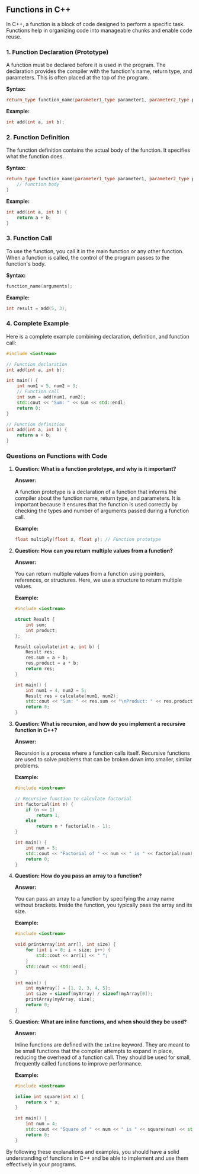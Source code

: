 ## Functions in C++

In C++, a function is a block of code designed to perform a specific task. Functions help in organizing code into manageable chunks and enable code reuse.

### 1. Function Declaration (Prototype)

A function must be declared before it is used in the program. The declaration provides the compiler with the function's name, return type, and parameters. This is often placed at the top of the program.

**Syntax:**

```cpp
return_type function_name(parameter1_type parameter1, parameter2_type parameter2, ...);
```

**Example:**

```cpp
int add(int a, int b);
```

### 2. Function Definition

The function definition contains the actual body of the function. It specifies what the function does.

**Syntax:**

```cpp
return_type function_name(parameter1_type parameter1, parameter2_type parameter2, ...) {
    // function body
}
```

**Example:**

```cpp
int add(int a, int b) {
    return a + b;
}
```

### 3. Function Call

To use the function, you call it in the main function or any other function. When a function is called, the control of the program passes to the function's body.

**Syntax:**

```cpp
function_name(arguments);
```

**Example:**

```cpp
int result = add(5, 3);
```

### 4. Complete Example

Here is a complete example combining declaration, definition, and function call:

```cpp
#include <iostream>

// Function declaration
int add(int a, int b);

int main() {
    int num1 = 5, num2 = 3;
    // Function call
    int sum = add(num1, num2);
    std::cout << "Sum: " << sum << std::endl;
    return 0;
}

// Function definition
int add(int a, int b) {
    return a + b;
}
```

### Questions on Functions with Code

1. **Question: What is a function prototype, and why is it important?**

   **Answer:**
   
   A function prototype is a declaration of a function that informs the compiler about the function name, return type, and parameters. It is important because it ensures that the function is used correctly by checking the types and number of arguments passed during a function call.

   **Example:**

   ```cpp
   float multiply(float x, float y); // Function prototype
   ```

2. **Question: How can you return multiple values from a function?**

   **Answer:**

   You can return multiple values from a function using pointers, references, or structures. Here, we use a structure to return multiple values.

   **Example:**

   ```cpp
   #include <iostream>

   struct Result {
       int sum;
       int product;
   };

   Result calculate(int a, int b) {
       Result res;
       res.sum = a + b;
       res.product = a * b;
       return res;
   }

   int main() {
       int num1 = 4, num2 = 5;
       Result res = calculate(num1, num2);
       std::cout << "Sum: " << res.sum << "\nProduct: " << res.product << std::endl;
       return 0;
   }
   ```

3. **Question: What is recursion, and how do you implement a recursive function in C++?**

   **Answer:**

   Recursion is a process where a function calls itself. Recursive functions are used to solve problems that can be broken down into smaller, similar problems.

   **Example:**

   ```cpp
   #include <iostream>

   // Recursive function to calculate factorial
   int factorial(int n) {
       if (n <= 1)
           return 1;
       else
           return n * factorial(n - 1);
   }

   int main() {
       int num = 5;
       std::cout << "Factorial of " << num << " is " << factorial(num) << std::endl;
       return 0;
   }
   ```

4. **Question: How do you pass an array to a function?**

   **Answer:**

   You can pass an array to a function by specifying the array name without brackets. Inside the function, you typically pass the array and its size.

   **Example:**

   ```cpp
   #include <iostream>

   void printArray(int arr[], int size) {
       for (int i = 0; i < size; i++) {
           std::cout << arr[i] << " ";
       }
       std::cout << std::endl;
   }

   int main() {
       int myArray[] = {1, 2, 3, 4, 5};
       int size = sizeof(myArray) / sizeof(myArray[0]);
       printArray(myArray, size);
       return 0;
   }
   ```

5. **Question: What are inline functions, and when should they be used?**

   **Answer:**

   Inline functions are defined with the `inline` keyword. They are meant to be small functions that the compiler attempts to expand in place, reducing the overhead of a function call. They should be used for small, frequently called functions to improve performance.

   **Example:**

   ```cpp
   #include <iostream>

   inline int square(int x) {
       return x * x;
   }

   int main() {
       int num = 4;
       std::cout << "Square of " << num << " is " << square(num) << std::endl;
       return 0;
   }
   ```

By following these explanations and examples, you should have a solid understanding of functions in C++ and be able to implement and use them effectively in your programs.